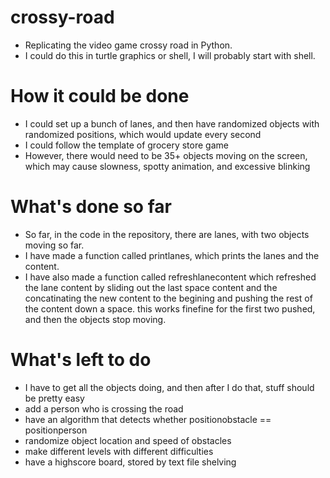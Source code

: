 # crossy-road
- Replicating the video game crossy road in Python.
- I could do this in turtle graphics or shell, I will probably start with shell.
# How it could be done
- I could set up a bunch of lanes, and then have randomized objects with randomized positions, which would update every second
- I could follow the template of grocery store game
- However, there would need to be 35+ objects moving on the screen, which may cause slowness, spotty animation, and excessive blinking
# What's done so far
- So far, in the code in the repository, there are lanes, with two objects moving so far.
- I have made a function called printlanes, which prints the lanes and the content.
- I have also made a function called refreshlanecontent which refreshed the lane content by sliding out the last space content and the concatinating the new content to the begining and pushing the rest of the content down a space. this works finefine for the first two pushed, and then the objects stop moving.
# What's left to do
- I have to get all the objects doing, and then after I do that, stuff should be pretty easy
- add a person who is crossing the road 
- have an algorithm that detects whether positionobstacle == positionperson
- randomize object location and speed of obstacles
- make different levels with different difficulties
- have a highscore board, stored by text file shelving
